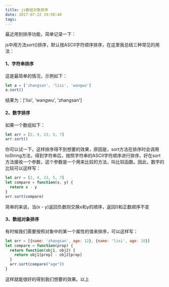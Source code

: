 ```yaml
---
title: js数组对象排序
date: 2017-07-22 19:58:48
tags:
---
```


最近用到排序功能，简单记录一下：

js中用方法sort()排序，默认按ASCII字符顺序排序，在这里我总结三种常见的用法：

#### 1、字符串排序
这是最简单的情况，示例如下：
```javascript
let a = ['zhangsan', 'lisi', 'wangwu']
a.sort()
```
结果为：['lisi', 'wangwu', 'zhangsan']

#### 2、数字排序

如果一个数组如下：
```javascript
let arr = [2, 4, 23, 5, 7]
arr.sort()
```
你可以试一下，这样排序得不到想要的效果，原因是，sort方法在排序时会调用toString方法，得到字符串后，按照字符串的ASCII字符顺序进行排序。好在sort方法接收一个参数，这个参数是一个用来比较的方法，叫比较函数。因此，数字的比较可以这样写：
```javascript
let arr = [2, 4, 23, 5, 7]
let compare = function(x, y) {
  return x - y
}
arr.sort(compare)
```
简单的来说，当(x - y)返回负数则交换x和y的顺序，返回0和正数顺序不变

#### 3、数组对象排序
有时候我们需要按照对象中的某一个属性的值来排序，可以这样写：
```javascript
let arr = [{name: 'zhangsan', age: 12}, {name: 'lisi', age: 10}]
let compare = function(prop) {
  return function(obj1, obj2) {
    return obj1[prop] - obj2[prop]
  }
  arr.sort(compare("age"))
}
```
这样就能很好的得到我们想要的效果。以上
